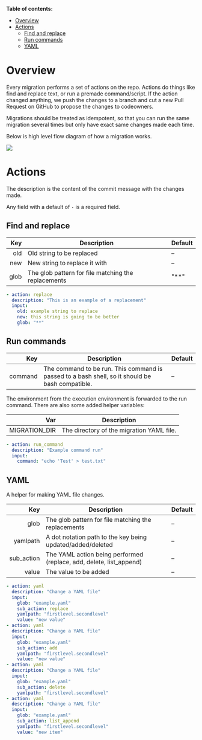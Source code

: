 
**Table of contents:**

<!-- TOC -->

- [Overview](#overview)
- [Actions](#actions)
  - [Find and replace](#find-and-replace)
  - [Run commands](#run-commands)
  - [YAML](#yaml)

<!-- /TOC -->

# Overview

Every migration performs a set of actions on the repo. Actions do things like find and replace text, or run a premade command/script. If the action changed anything, we push the changes to a branch and cut a new Pull Request on GitHub to propose the changes to codeowners.

Migrations should be treated as idempotent, so that you can run the same migration several times but only have exact same changes made each time. 

Below is high level flow diagram of how a migration works.

<img src="../images/migration-flow.png" />

# Actions

The description is the content of the commit message with the changes made.

Any field with a default of `-` is a required field.

## Find and replace

|  Key | Description                                         | Default |
| ---: | --------------------------------------------------- | ------- |
|  old | Old string to be replaced                           | –       |
|  new | New string to replace it with                       | –       |
| glob | The glob pattern for file matching the replacements | "**"    |


```yaml
- action: replace
  description: "This is an example of a replacement"
  input:
    old: example string to replace
    new: this string is going to be better
    glob: "**"
```

## Run commands 

|     Key | Description                                                                                     | Default |
| ------: | ----------------------------------------------------------------------------------------------- | ------- |
| command | The command to be run. This command is passed to a bash shell, so it should be bash compatible. | –       |


The environment from the execution environment is forwarded to the run command. There are also some added helper variables:

|           Var | Description                               |
| ------------: | ----------------------------------------- |
| MIGRATION_DIR | The directory of the migration YAML file. |

```yaml
- action: run_command
  description: "Example command run"
  input: 
    command: "echo 'Test' > test.txt"
```

## YAML

A helper for making YAML file changes.

|        Key | Description                                                         | Default |
| ---------: | ------------------------------------------------------------------- | ------- |
|       glob | The glob pattern for file matching the replacements                 | –       |
|   yamlpath | A dot notation path to the key being updated/added/deleted          | –       |
| sub_action | The YAML action being performed (replace, add, delete, list_append) | –       |
|      value | The value to be added                                               | –       |

```yaml
- action: yaml
  description: "Change a YAML file"
  input: 
    glob: "example.yaml"
    sub_action: replace
    yamlpath: "firstlevel.secondlevel"
    value: "new value"
- action: yaml
  description: "Change a YAML file"
  input: 
    glob: "example.yaml"
    sub_action: add
    yamlpath: "firstlevel.secondlevel"
    value: "new value"
- action: yaml
  description: "Change a YAML file"
  input: 
    glob: "example.yaml"
    sub_action: delete
    yamlpath: "firstlevel.secondlevel"
- action: yaml
  description: "Change a YAML file"
  input: 
    glob: "example.yaml"
    sub_action: list_append
    yamlpath: "firstlevel.secondlevel"
    value: "new item"
```